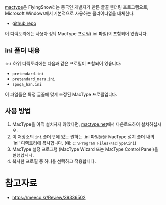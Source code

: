 [mactype](https://mactype.net)은 FlyingSnow라는 중국인 개발자가 만든 글꼴 렌더링 프로그램으로, Microsoft Windows에서 기본적으로 사용하는 클리어타입을 대체한다.

- [github repo](https://github.com/snowie2000/MacType)

이 디렉토리에는 사용자 정의 MacType 프로필(.ini 파일)이 포함되어 있습니다.

## ini 폴더 내용

`ini` 하위 디렉토리에는 다음과 같은 프로필이 포함되어 있습니다:
- `pretendard.ini`
- `pretendard_maru.ini`
- `spoqa_han.ini`

이 파일들은 특정 글꼴에 맞게 조정된 MacType 프로필입니다.

## 사용 방법

1. MacType을 아직 설치하지 않았다면, [mactype.net](https://mactype.net)에서 다운로드하여 설치하십시오.
2. 이 저장소의 `ini` 폴더 안에 있는 원하는 .ini 파일들을 MacType 설치 폴더 내의 'ini' 디렉토리에 복사합니다. (예: `C:\Program Files\MacType\ini`)
3. MacType 설정 프로그램 (MacType Wizard 또는 MacType Control Panel)을 실행합니다.
4. 복사한 프로필 중 하나를 선택하고 적용합니다.

# 참고자료

- https://meeco.kr/Review/39336502